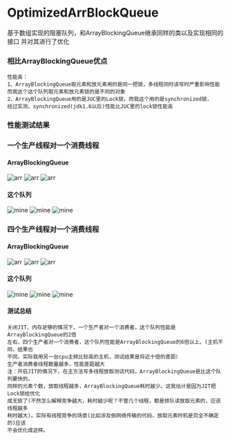 # OptimizedArrBlockQueue
 基于数组实现的阻塞队列，和ArrayBlockingQueue继承同样的类以及实现相同的接口
 并对其进行了优化
 
### 相比ArrayBlockingQueue优点
    性能高：
    1、ArrayBlockingQueue取元素和放元素用的是同一把锁，多线程同时读写时严重影响性能
    而我这个这个队列取元素和放元素锁的是不同的对象
    2、ArrayBlockingQueue用的是JUC里的Lock锁，而我这个用的是synchronized锁，
    经过实测，synchronized(jdk1.6以后)性能比JUC里的lock锁性能高
### 性能测试结果
    
### 一个生产线程对一个消费线程
#### ArrayBlockingQueue
![arr](https://github.com/65487123/zp-concurrent-lib/raw/master/picture/arro.png)
![arr](https://github.com/65487123/zp-concurrent-lib/raw/master/picture/arro1.png)
![arr](https://github.com/65487123/zp-concurrent-lib/raw/master/picture/arro2.png)
#### 这个队列
![mine](https://github.com/65487123/zp-concurrent-lib/raw/master/picture/oao.png)
![mine](https://github.com/65487123/zp-concurrent-lib/raw/master/picture/oao1.png)
![mine](https://github.com/65487123/zp-concurrent-lib/raw/master/picture/oao2.png)
### 四个生产线程对一个消费线程
#### ArrayBlockingQueue
![arr](https://github.com/65487123/zp-concurrent-lib/raw/master/picture/arr.png)
![arr](https://github.com/65487123/zp-concurrent-lib/raw/master/picture/arr1.png)
![arr](https://github.com/65487123/zp-concurrent-lib/raw/master/picture/arr2.png)
#### 这个队列
![mine](https://github.com/65487123/zp-concurrent-lib/raw/master/picture/oa.png)
![mine](https://github.com/65487123/zp-concurrent-lib/raw/master/picture/oa1.png)
![mine](https://github.com/65487123/zp-concurrent-lib/raw/master/picture/oa2.png)
#### 测试总结
    关闭JIT、内存足够的情况下，一个生产者对一个消费者，这个队列性能是ArrayBlockingQueue的2倍
    左右，四个生产者对一个消费者，这个队列性能是ArrayBlockingQueue的6倍以上。(主机不同，结果也
    不同，实际我用另一台cpu主频比较高的主机，测试结果是将近十倍的差距）
    生产者消费者线程数量越多，性能差距越大
    注：开启JIT的情况下，在主方法写多线程放取测试代码，ArrayBlockingQueue是比这个队列要快的，
    同样的元素个数，放取线程越多，ArrayBlockingQueue耗时越少。这我估计是因为JIT把Lock锁给优化
    成无锁了(不然怎么解释竞争越大，耗时越少呢？不管几个线程，都是排队读放取元素的，应该线程越多
    耗时越大)。实际有线程竞争的场景(比如涉及倒网络传输的代码，放取元素时机是完全不确定的)应该
    不会优化成这样。
   
